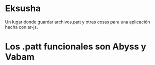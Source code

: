 # Eksusha
Un lugar donde guardar archivos.patt y otras cosas para una aplicación hecha con ar-js. 
# Los .patt funcionales son Abyss y Vabam
